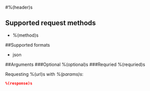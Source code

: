 #%(header)s

## Supported request methods 
* %(method)s

##Supported formats
* json

##Arguments
###Optional
%(optional)s
###Requried
%(requried)s

Requesting %(url)s with _%(params)s_:
```json
%(response)s
```
